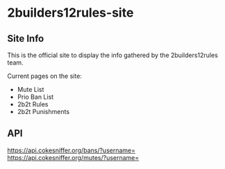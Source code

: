 # 2builders12rules-site

## Site Info

This is the official site to display the info gathered by the 2builders12rules team.

Current pages on the site:

- Mute List
- Prio Ban List
- 2b2t Rules
- 2b2t Punishments

## API

https://api.cokesniffer.org/bans/?username=<username>  
https://api.cokesniffer.org/mutes/?username=<username>
